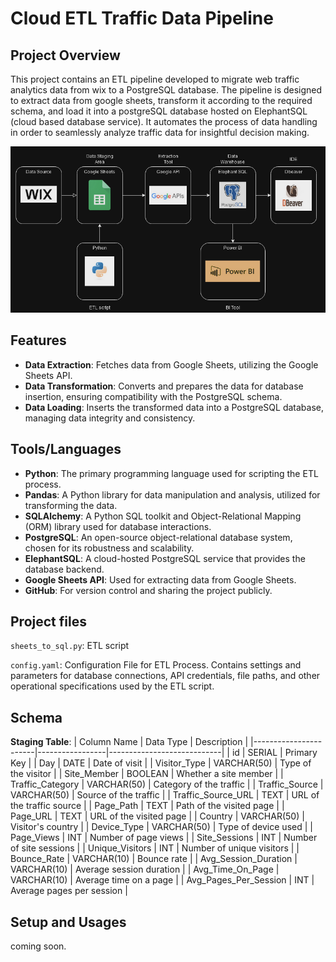 # Cloud ETL Traffic Data Pipeline

## Project Overview

This project contains an ETL pipeline developed to migrate web traffic analytics data from wix to a PostgreSQL database. The pipeline is designed to extract data from google sheets, transform it according to the required schema, and load it into a postgreSQL database hosted on ElephantSQL (cloud based database service). It automates the process of data handling in order to seamlessly analyze traffic data for insightful decision making.

![etl_flow](etl_flow.png)


## Features
- **Data Extraction**: Fetches data from Google Sheets, utilizing the Google Sheets API.
- **Data Transformation**: Converts and prepares the data for database insertion, ensuring compatibility with the PostgreSQL schema.
- **Data Loading**: Inserts the transformed data into a PostgreSQL database, managing data integrity and consistency.

## Tools/Languages
- **Python**: The primary programming language used for scripting the ETL process.
- **Pandas**: A Python library for data manipulation and analysis, utilized for transforming the data.
- **SQLAlchemy**: A Python SQL toolkit and Object-Relational Mapping (ORM) library used for database interactions.
- **PostgreSQL**: An open-source object-relational database system, chosen for its robustness and scalability.
- **ElephantSQL**: A cloud-hosted PostgreSQL service that provides the database backend.
- **Google Sheets API**: Used for extracting data from Google Sheets.
- **GitHub**: For version control and sharing the project publicly.

## Project files

```sheets_to_sql.py```: ETL script

```config.yaml```: Configuration File for ETL Process. Contains settings and parameters for database connections, API credentials, file paths, and other operational specifications used by the ETL script.


## Schema
**Staging Table**:
| Column Name           | Data Type       | Description                |
|-----------------------|-----------------|----------------------------|
| id                    | SERIAL          | Primary Key                |
| Day                   | DATE            | Date of visit              |
| Visitor_Type          | VARCHAR(50)     | Type of the visitor        |
| Site_Member           | BOOLEAN         | Whether a site member      |
| Traffic_Category      | VARCHAR(50)     | Category of the traffic    |
| Traffic_Source        | VARCHAR(50)     | Source of the traffic      |
| Traffic_Source_URL    | TEXT            | URL of the traffic source  |
| Page_Path             | TEXT            | Path of the visited page   |
| Page_URL              | TEXT            | URL of the visited page    |
| Country               | VARCHAR(50)     | Visitor's country          |
| Device_Type           | VARCHAR(50)     | Type of device used        |
| Page_Views            | INT             | Number of page views       |
| Site_Sessions         | INT             | Number of site sessions    |
| Unique_Visitors       | INT             | Number of unique visitors  |
| Bounce_Rate           | VARCHAR(10)     | Bounce rate                |
| Avg_Session_Duration  | VARCHAR(10)     | Average session duration   |
| Avg_Time_On_Page      | VARCHAR(10)     | Average time on a page     |
| Avg_Pages_Per_Session | INT             | Average pages per session  |

## Setup and Usages
coming soon. 
